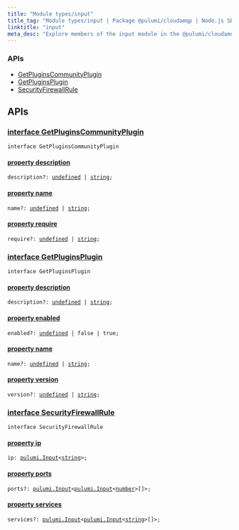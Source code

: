 ```yaml
---
title: "Module types/input"
title_tag: "Module types/input | Package @pulumi/cloudamqp | Node.js SDK"
linktitle: "input"
meta_desc: "Explore members of the input module in the @pulumi/cloudamqp package."
---
```


<!-- WARNING: this page was generated by a tool. Do not edit it by hand. -->
<!-- To change it, please see https://github.com/pulumi/docs/tree/master/tools/tscdocgen. -->






<h3>APIs</h3>
<ul class="api">
    <li><a href="#GetPluginsCommunityPlugin"><span class="symbol api"></span>GetPluginsCommunityPlugin</a></li>
    <li><a href="#GetPluginsPlugin"><span class="symbol api"></span>GetPluginsPlugin</a></li>
    <li><a href="#SecurityFirewallRule"><span class="symbol api"></span>SecurityFirewallRule</a></li>
</ul>




<h2 id="apis">APIs</h2>
<h3 class="pdoc-module-header" id="GetPluginsCommunityPlugin" data-link-title="GetPluginsCommunityPlugin">
    <a href="https://github.com/pulumi/pulumi-cloudamqp/blob/fdb6c188da2000d98d3c5156928d0d62e18e3318/sdk/nodejs/types/input.ts#L7">
        interface <strong>GetPluginsCommunityPlugin</strong>
    </a>
</h3>

<pre class="highlight"><code><span class='kr'>interface</span> <span class='nx'>GetPluginsCommunityPlugin</span></code></pre>
<h4 class="pdoc-member-header" id="GetPluginsCommunityPlugin-description">
<a class="pdoc-child-name" href="https://github.com/pulumi/pulumi-cloudamqp/blob/fdb6c188da2000d98d3c5156928d0d62e18e3318/sdk/nodejs/types/input.ts#L8">property <b>description</b></a>
</h4>

<pre class="highlight"><code><span class='kd'></span>description?: <span class='kd'><a href='https://developer.mozilla.org/en-US/docs/Web/JavaScript/Reference/Global_Objects/undefined'>undefined</a></span> | <span class='kd'><a href='https://developer.mozilla.org/en-US/docs/Web/JavaScript/Reference/Global_Objects/String'>string</a></span>;</code></pre>
<h4 class="pdoc-member-header" id="GetPluginsCommunityPlugin-name">
<a class="pdoc-child-name" href="https://github.com/pulumi/pulumi-cloudamqp/blob/fdb6c188da2000d98d3c5156928d0d62e18e3318/sdk/nodejs/types/input.ts#L9">property <b>name</b></a>
</h4>

<pre class="highlight"><code><span class='kd'></span>name?: <span class='kd'><a href='https://developer.mozilla.org/en-US/docs/Web/JavaScript/Reference/Global_Objects/undefined'>undefined</a></span> | <span class='kd'><a href='https://developer.mozilla.org/en-US/docs/Web/JavaScript/Reference/Global_Objects/String'>string</a></span>;</code></pre>
<h4 class="pdoc-member-header" id="GetPluginsCommunityPlugin-require">
<a class="pdoc-child-name" href="https://github.com/pulumi/pulumi-cloudamqp/blob/fdb6c188da2000d98d3c5156928d0d62e18e3318/sdk/nodejs/types/input.ts#L10">property <b>require</b></a>
</h4>

<pre class="highlight"><code><span class='kd'></span>require?: <span class='kd'><a href='https://developer.mozilla.org/en-US/docs/Web/JavaScript/Reference/Global_Objects/undefined'>undefined</a></span> | <span class='kd'><a href='https://developer.mozilla.org/en-US/docs/Web/JavaScript/Reference/Global_Objects/String'>string</a></span>;</code></pre>
<h3 class="pdoc-module-header" id="GetPluginsPlugin" data-link-title="GetPluginsPlugin">
    <a href="https://github.com/pulumi/pulumi-cloudamqp/blob/fdb6c188da2000d98d3c5156928d0d62e18e3318/sdk/nodejs/types/input.ts#L13">
        interface <strong>GetPluginsPlugin</strong>
    </a>
</h3>

<pre class="highlight"><code><span class='kr'>interface</span> <span class='nx'>GetPluginsPlugin</span></code></pre>
<h4 class="pdoc-member-header" id="GetPluginsPlugin-description">
<a class="pdoc-child-name" href="https://github.com/pulumi/pulumi-cloudamqp/blob/fdb6c188da2000d98d3c5156928d0d62e18e3318/sdk/nodejs/types/input.ts#L14">property <b>description</b></a>
</h4>

<pre class="highlight"><code><span class='kd'></span>description?: <span class='kd'><a href='https://developer.mozilla.org/en-US/docs/Web/JavaScript/Reference/Global_Objects/undefined'>undefined</a></span> | <span class='kd'><a href='https://developer.mozilla.org/en-US/docs/Web/JavaScript/Reference/Global_Objects/String'>string</a></span>;</code></pre>
<h4 class="pdoc-member-header" id="GetPluginsPlugin-enabled">
<a class="pdoc-child-name" href="https://github.com/pulumi/pulumi-cloudamqp/blob/fdb6c188da2000d98d3c5156928d0d62e18e3318/sdk/nodejs/types/input.ts#L15">property <b>enabled</b></a>
</h4>

<pre class="highlight"><code><span class='kd'></span>enabled?: <span class='kd'><a href='https://developer.mozilla.org/en-US/docs/Web/JavaScript/Reference/Global_Objects/undefined'>undefined</a></span> | <span class='kd'>false</span> | <span class='kd'>true</span>;</code></pre>
<h4 class="pdoc-member-header" id="GetPluginsPlugin-name">
<a class="pdoc-child-name" href="https://github.com/pulumi/pulumi-cloudamqp/blob/fdb6c188da2000d98d3c5156928d0d62e18e3318/sdk/nodejs/types/input.ts#L16">property <b>name</b></a>
</h4>

<pre class="highlight"><code><span class='kd'></span>name?: <span class='kd'><a href='https://developer.mozilla.org/en-US/docs/Web/JavaScript/Reference/Global_Objects/undefined'>undefined</a></span> | <span class='kd'><a href='https://developer.mozilla.org/en-US/docs/Web/JavaScript/Reference/Global_Objects/String'>string</a></span>;</code></pre>
<h4 class="pdoc-member-header" id="GetPluginsPlugin-version">
<a class="pdoc-child-name" href="https://github.com/pulumi/pulumi-cloudamqp/blob/fdb6c188da2000d98d3c5156928d0d62e18e3318/sdk/nodejs/types/input.ts#L17">property <b>version</b></a>
</h4>

<pre class="highlight"><code><span class='kd'></span>version?: <span class='kd'><a href='https://developer.mozilla.org/en-US/docs/Web/JavaScript/Reference/Global_Objects/undefined'>undefined</a></span> | <span class='kd'><a href='https://developer.mozilla.org/en-US/docs/Web/JavaScript/Reference/Global_Objects/String'>string</a></span>;</code></pre>
<h3 class="pdoc-module-header" id="SecurityFirewallRule" data-link-title="SecurityFirewallRule">
    <a href="https://github.com/pulumi/pulumi-cloudamqp/blob/fdb6c188da2000d98d3c5156928d0d62e18e3318/sdk/nodejs/types/input.ts#L20">
        interface <strong>SecurityFirewallRule</strong>
    </a>
</h3>

<pre class="highlight"><code><span class='kr'>interface</span> <span class='nx'>SecurityFirewallRule</span></code></pre>
<h4 class="pdoc-member-header" id="SecurityFirewallRule-ip">
<a class="pdoc-child-name" href="https://github.com/pulumi/pulumi-cloudamqp/blob/fdb6c188da2000d98d3c5156928d0d62e18e3318/sdk/nodejs/types/input.ts#L21">property <b>ip</b></a>
</h4>

<pre class="highlight"><code><span class='kd'></span>ip: <a href='/docs/reference/pkg/nodejs/pulumi/pulumi/#Input'>pulumi.Input</a>&lt;<span class='kd'><a href='https://developer.mozilla.org/en-US/docs/Web/JavaScript/Reference/Global_Objects/String'>string</a></span>&gt;;</code></pre>
<h4 class="pdoc-member-header" id="SecurityFirewallRule-ports">
<a class="pdoc-child-name" href="https://github.com/pulumi/pulumi-cloudamqp/blob/fdb6c188da2000d98d3c5156928d0d62e18e3318/sdk/nodejs/types/input.ts#L22">property <b>ports</b></a>
</h4>

<pre class="highlight"><code><span class='kd'></span>ports?: <a href='/docs/reference/pkg/nodejs/pulumi/pulumi/#Input'>pulumi.Input</a>&lt;<a href='/docs/reference/pkg/nodejs/pulumi/pulumi/#Input'>pulumi.Input</a>&lt;<span class='kd'><a href='https://developer.mozilla.org/en-US/docs/Web/JavaScript/Reference/Global_Objects/Number'>number</a></span>&gt;[]&gt;;</code></pre>
<h4 class="pdoc-member-header" id="SecurityFirewallRule-services">
<a class="pdoc-child-name" href="https://github.com/pulumi/pulumi-cloudamqp/blob/fdb6c188da2000d98d3c5156928d0d62e18e3318/sdk/nodejs/types/input.ts#L23">property <b>services</b></a>
</h4>

<pre class="highlight"><code><span class='kd'></span>services?: <a href='/docs/reference/pkg/nodejs/pulumi/pulumi/#Input'>pulumi.Input</a>&lt;<a href='/docs/reference/pkg/nodejs/pulumi/pulumi/#Input'>pulumi.Input</a>&lt;<span class='kd'><a href='https://developer.mozilla.org/en-US/docs/Web/JavaScript/Reference/Global_Objects/String'>string</a></span>&gt;[]&gt;;</code></pre>
